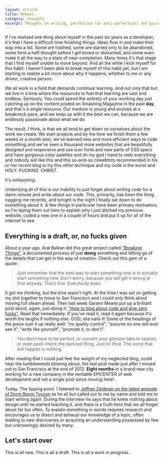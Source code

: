 ```yaml
---
layout: article
title: Reboot.
category: thoughts
excerpt: Thoughts on writing, perfection (or anti-perfection) and giving no fucks.
---
```


If I've realized one thing about myself in the past six years as a developer, it's that I have a difficult time finishing things. Ideas flow in and make their way into a list. Some are trashed, some are started only to be abandoned, some form a half-thought before I get bored or distracted, and some even make it all the way to a state of near-completion. Many times it's that stage that I find myself unable to move beyond. And all the while I kick myself for this habit. I haven't been able to break myself of this habit yet, but I am starting to realize a bit more about why it happens, whether to me or any driven, creative person.

We all work in a field that demands continual learning. And not only that but we live in a time where the resources to fuel that learning are vast and endless. Seriously. You could spend the entirety of your working day just catching up on the content posted on Smashing Magazine in the past **day**, and that's a single resource. Our medium is young and evolves at a breakneck pace, and we keep up with it the best we can, because we are endlessly passionate about what we do.

The result, I think, is that we all tend to get down on ourselves about the work we create. We start projects and by the time we finish them a few weeks or a month later, we've learned new and more efficient ways to code something and we've seen a thousand more websites that are beautifully designed and responsive and use icon fonts and new parts of CSS specs and have gorgeous color palettes and oh my god I need to redo everything and nobody will like this and this so-and-so cewebtrity recommended in his or her recent blog to try this other technique and my code is the worst and HOLY. FUCKING. CHRIST.

It's *exhausting*.

Underlying all of this is our inability to just forget about writing *code* for a damn minute and write *about our code*. This, primarily, has been the thing nagging me recently, and tonight is the night I finally sat down to do something about it. A few things in particular have been primary motivators, so I'm laying them out here to explain why I just ditched my previous website, coded a new one in a couple of hours and put it up for all of the internet to see.

Everything is a draft, or, no fucks given
-----------------------------------------

About a year ago, Aral Balkan did this great project called ["Breaking Things"](http://www.breakingthin.gs/), a documented process of just **doing** something and letting go of the details that can get in the way of creation. Check out this gem of a quote:

> Just remember that the best way to start 
> something new is to actually start something
> new. Don’t worry, because you will get it 
> wrong at first anyway. That’s fine. Everybody does.

It got me thinking, but the time wasn't right. At the time I was set on getting my shit together to move to San Francisco and I could only think about moving full steam ahead. Then last week Garann Means put up a brilliant post about, again, *just doing it*: ["How to blog about code and give zero fucks"](http://www.garann.com/dev/2013/how-to-blog-about-code-and-give-zero-fucks/). Read that immediately. If you've read it, read it again because it's worth the laughs if nothing else. GOD, she nails it! Some of the headings of the piece sum it up really well: “no quality control”, “assume no one will ever see it”, “write like yourself”, “promote it, or don't”.

> You don’t have to be perfect, or convert your 
> glorious tabs to spaces, or even spell-check 
> the damned thing. Just hit Post. The worst 
> that will happen is nothing.

After reading that I could just feel the weight of my neglected blog, could hear the tumbleweeds blowing about, the last post made just after I moved out to San Francisco at the end of 2012. **Eight months** in a brand new city working for a new company in the veritable EPICENTER of web development and not a single post since moving here!

Today. The tipping point. I listened to [Jeffrey Zeldman on the latest episode of Dorm Room Tycoon](http://drt.fm/jeffrey-zeldman-happy-cog-interview-why-designers-need-to-craft-words-not-pixels/) as he all but called out to me by name and told me to start writing again. During the interview he says that he knew nothing about design until he started teaching it, and there is a truth here that we all forget about far too often. To explain something in words requires research and encourages us to disect and exhaust our knowledge of a topic, often leading to new discoveries or acquiring an understanding possessed by few but unknowingly desired by many.

Let's start over
----------------

This is all new. This is all a draft. This is all a work in progress.